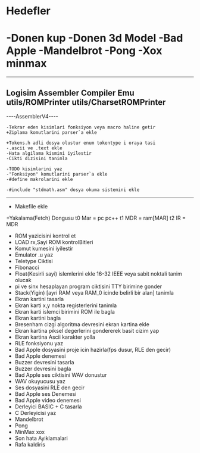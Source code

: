 Hedefler
=======
-Donen kup
-Donen 3d Model
-Bad Apple
-Mandelbrot
-Pong
-Xox minmax
=======

-------
Logisim
Assembler
Compiler
Emu
utils/ROMPrinter
utils/CharsetROMPrinter
-------

----AssemblerV4----

	-Tekrar eden kisimlari fonksiyon veya macro haline getir
	+Ziplama komutlarini parser`a ekle

	+Tokens.h adli dosya olustur enum tokentype i oraya tasi
	-.ascii ve .text ekle
	-Hata algilama kismini iyilestir
	-Cikti dizisini tanimla

	-TODO kisimlarini yaz	
	-"Fonksiyon" komutlarini parser`a ekle
	-#define makrolarini ekle

	-#include "stdmath.asm" dosya okuma sistemini ekle		
	
-----------------

- Makefile ekle

+Yakalama(Fetch) Dongusu
	t0 
	Mar = pc
	pc++
	t1
	MDR = ram[MAR]
	t2
	IR = MDR

- ROM yazicisini kontrol et	
- LOAD rx,Sayi ROM kontrolBitleri
- Komut kumesini iyilestir
- Emulator .u yaz
- Teletype Ciktisi
- Fibonacci
- Float(Kesirli sayi) islemlerini ekle 16-32 IEEE veya sabit noktali tanim olucak
- pi ve sinx hesaplayan program ciktisini TTY birimine gonder
- Stack(Yigin) [ayri RAM veya RAM_0 icinde belirli bir alan] tanimla
- Ekran kartini tasarla
- Ekran karti x,y nokta registerlerini tanimla
- Ekran karti islemci birimini ROM ile bagla
- Ekran kartini bagla
- Bresenham cizgi algoritma devresini ekran kartina ekle
- Ekran kartina piksel degerlerini gondererek basit cizim yap
- Ekran kartina Ascii karakter yolla
- RLE fonksiyonu yaz
- Bad Apple dosyasini proje icin hazirla(fps dusur, RLE den gecir)
- Bad Apple denemesi
- Buzzer devresini tasarla
- Buzzer devresini bagla
- Bad Apple ses ciktisini WAV donustur
- WAV okuyucusu yaz
- Ses dosyasini RLE den gecir
- Bad Apple ses Denemesi
- Bad Apple video denemesi
- Derleyici BASIC + C tasarla
- C Derleyicisi yaz
- Mandelbrot 
- Pong
- MinMax xox
- Son hata Ayiklamalari
- Rafa kaldiris